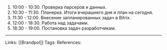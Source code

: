 1. 10:00 - 10:30. Проверка парсеров и данных. 
2. 10:30 - 11:30. Планерка. Итоги вчерашнего дня и план на сегодня. 
3. 11:30 - 12:00. Внесение запланированных задач в Bitrix. 
4. 12:00 - 18:30. Работа над задачами.
5. 18:30 - 19:00. Постановка задач разработчикам. 
___
Links: [[Brandpol]]
Tags:
References: